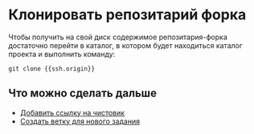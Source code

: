 Клонировать репозитарий форка
=============================

Чтобы получить на свой диск содержимое репозитария-форка
достаточно перейти в каталог, в котором будет находиться
каталог проекта и выполнить команду:

```
git clone {{ssh.origin}}
```

Что можно сделать дальше
------------------------

 * [Добавить ссылку на чистовик](#link-upstream)
 * [Создать ветку для нового задания](#create-branch)
